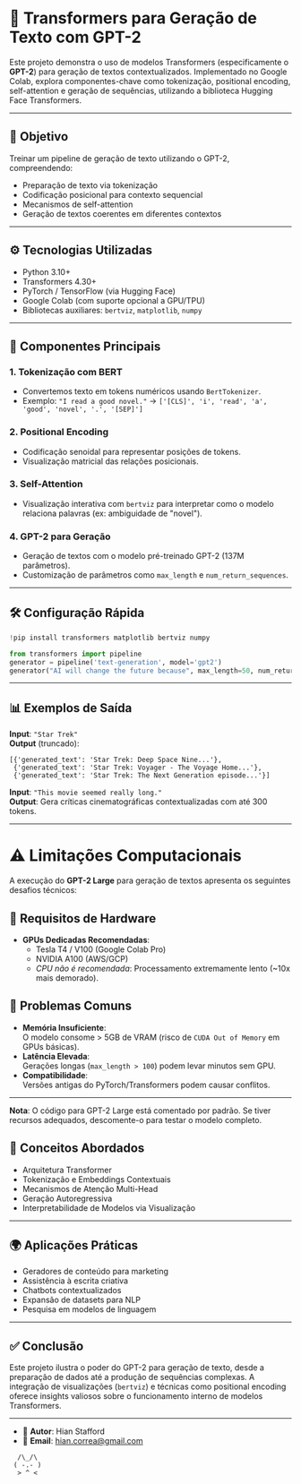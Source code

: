 # 🤖 Transformers para Geração de Texto com GPT-2

Este projeto demonstra o uso de modelos Transformers (especificamente o **GPT-2**) para geração de textos contextualizados. Implementado no Google Colab, explora componentes-chave como tokenização, positional encoding, self-attention e geração de sequências, utilizando a biblioteca Hugging Face Transformers.

---

## 🎯 Objetivo

Treinar um pipeline de geração de texto utilizando o GPT-2, compreendendo:
- Preparação de texto via tokenização
- Codificação posicional para contexto sequencial
- Mecanismos de self-attention
- Geração de textos coerentes em diferentes contextos

---

## ⚙️ Tecnologias Utilizadas

- Python 3.10+
- Transformers 4.30+
- PyTorch / TensorFlow (via Hugging Face)
- Google Colab (com suporte opcional a GPU/TPU)
- Bibliotecas auxiliares: `bertviz`, `matplotlib`, `numpy`

---

## 🔑 Componentes Principais

### 1. **Tokenização com BERT**
- Convertemos texto em tokens numéricos usando `BertTokenizer`.
- Exemplo: `"I read a good novel."` → `['[CLS]', 'i', 'read', 'a', 'good', 'novel', '.', '[SEP]']`

### 2. **Positional Encoding**
- Codificação senoidal para representar posições de tokens.
- Visualização matricial das relações posicionais.

### 3. **Self-Attention**
- Visualização interativa com `bertviz` para interpretar como o modelo relaciona palavras (ex: ambiguidade de "novel").

### 4. **GPT-2 para Geração**
- Geração de textos com o modelo pré-treinado GPT-2 (137M parâmetros).
- Customização de parâmetros como `max_length` e `num_return_sequences`.

---

## 🛠️ Configuração Rápida

```python
!pip install transformers matplotlib bertviz numpy

from transformers import pipeline
generator = pipeline('text-generation', model='gpt2')
generator("AI will change the future because", max_length=50, num_return_sequences=3)
```

---

## 📊 Exemplos de Saída

**Input**: `"Star Trek"`  
**Output** (truncado):
```text
[{'generated_text': 'Star Trek: Deep Space Nine...'},
 {'generated_text': 'Star Trek: Voyager - The Voyage Home...'},
 {'generated_text': 'Star Trek: The Next Generation episode...'}]
```

**Input**: `"This movie seemed really long."`  
**Output**: Gera críticas cinematográficas contextualizadas com até 300 tokens.

---

# ⚠️ Limitações Computacionais

A execução do **GPT-2 Large** para geração de textos apresenta os seguintes desafios técnicos:

## 🔧 **Requisitos de Hardware**
- **GPUs Dedicadas Recomendadas**:  
  - Tesla T4 / V100 (Google Colab Pro)  
  - NVIDIA A100 (AWS/GCP)  
  - *CPU não é recomendada*: Processamento extremamente lento (~10x mais demorado).

## 🚨 **Problemas Comuns**
- **Memória Insuficiente**:  
  O modelo consome > 5GB de VRAM (risco de `CUDA Out of Memory` em GPUs básicas).  
- **Latência Elevada**:  
  Gerações longas (`max_length > 100`) podem levar minutos sem GPU.  
- **Compatibilidade**:  
  Versões antigas do PyTorch/Transformers podem causar conflitos.

---

**Nota**: O código para GPT-2 Large está comentado por padrão. Se tiver recursos adequados, descomente-o para testar o modelo completo.  

## 🧠 Conceitos Abordados

- Arquitetura Transformer
- Tokenização e Embeddings Contextuais
- Mecanismos de Atenção Multi-Head
- Geração Autoregressiva
- Interpretabilidade de Modelos via Visualização

---

## 🌍 Aplicações Práticas

- Geradores de conteúdo para marketing
- Assistência à escrita criativa
- Chatbots contextualizados
- Expansão de datasets para NLP
- Pesquisa em modelos de linguagem

---

## ✅ Conclusão

Este projeto ilustra o poder do GPT-2 para geração de texto, desde a preparação de dados até a produção de sequências complexas. A integração de visualizações (`bertviz`) e técnicas como positional encoding oferece insights valiosos sobre o funcionamento interno de modelos Transformers.

---

- 📌 **Autor**: Hian Stafford
- 📩 **Email**: hian.correa@gmail.com
```text
  /\_/\  
 ( -.- ) 
  > ^ < 
```
